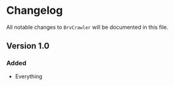 # Changelog

All notable changes to `BrvCrawler` will be documented in this file.

## Version 1.0

### Added
- Everything
